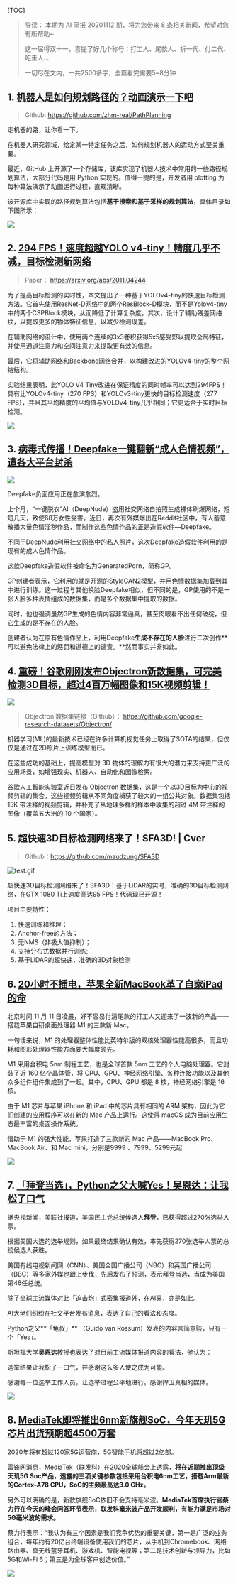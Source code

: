 [TOC]

> 导读： 本期为 AI 简报 20201112 期，将为您带来 8 条相关新闻，希望对您有所帮助~ 
>
> 这一届得双十一，喜提了好几个称号：打工人、尾款人、拆一代、付二代、吃圭人...
>
> 一切尽在文内，一共2500多字，全篇看完需要5~8分钟

## 1. [机器人是如何规划路径的？动画演示一下吧](https://mp.weixin.qq.com/s?__biz=MzA3MzI4MjgzMw==&mid=2650802204&idx=4&sn=1938e82f1d6f46877a6734b04e6fdaee&chksm=84e5cc62b3924574ab7570eb4bd0acdfd8d76ef7a6964e9bb37cec4fbd0fd45de664229fdb93&scene=126&sessionid=1605174424&key=96d559cfb066f9f960007ca612aaf03bfb6cc1ead37acd7cf0eb37fa8d4d9e5750d65fb5d9dfbe82182bfa74db417e99616e53b9a7ae9a1d8f6507b6d12d5c65c3fb12f0c538b8399ea2543cadf7dc9890dc2cddb94f6a6d3a7d7019398afd44559991e7ddc2bfbb1e13d86aad7391e654f1d0cd997681d8ac36a54b36abda0d&ascene=1&uin=MjM2MTMxMDI4MA%3D%3D&devicetype=Windows+10+x64&version=62090529&lang=zh_CN&exportkey=AZm9QGI9ztzv81dnWyIxZgE%3D&pass_ticket=MmC0N0p4smXowVwj7RRRNcq4dRVtJTnnBe4lmA4xJULsSjCS1JOokmf%2BEMQXYmY4&wx_header=0)

> Github: https://github.com/zhm-real/PathPlanning

走机器的路，让你看一下。

在机器人研究领域，给定某一特定任务之后，如何规划机器人的运动方式至关重要。

最近，GitHub 上开源了一个存储库，该库实现了机器人技术中常用的一些路径规划算法，大部分代码是用 Python 实现的。值得一提的是，开发者用 plotting 为每种算法演示了动画运行过程，直观清晰。

该开源库中实现的路径规划算法包括**基于搜索和基于采样的规划算法**，具体目录如下图所示：

![](https://gitee.com/lebhoryi/PicGoPictureBed/raw/master/img/20201112175009.png)

## 2. [294 FPS！速度超越YOLO v4-tiny！精度几乎不减，目标检测新网络](https://mp.weixin.qq.com/s?__biz=MzUxNjcxMjQxNg==&mid=2247511825&idx=3&sn=c68302d7595d4ef361a099f124f4e3f1&chksm=f9a1dd9eced65488993b872a7ee429e6e146656b45b3ea38887a392ced2f6bef15e5fe531265&scene=126&sessionid=1605175791&key=cfba00c4fcd003baf36fceb7088d14131c5f2eeafa7e413e9fd87dd8999279fb59a2225ea2af67bae9a44d7cff82d77bb329b77e7a71fbb8bdf62333f248c4ee5a2337791937aeddc9b5440ee9d5ce35aafebf42874853dce3f7fd8f0c2d08df6bf396633c26d4af18c736c95cbc6c5053376ac63fb41908a293db0b5b0802f0&ascene=1&uin=MjM2MTMxMDI4MA%3D%3D&devicetype=Windows+10+x64&version=62090529&lang=zh_CN&exportkey=AaOdx2jHwbjKl8sSotJmiYI%3D&pass_ticket=MmC0N0p4smXowVwj7RRRNcq4dRVtJTnnBe4lmA4xJULsSjCS1JOokmf%2BEMQXYmY4&wx_header=0)

> Paper： https://arxiv.org/abs/2011.04244

为了提高目标检测的实时性，本文提出了一种基于YOLOv4-tiny的快速目标检测方法。它首先使用ResNet-D网络中的两个ResBlock-D模块，而不是Yolov4-tiny中的两个CSPBlock模块，从而降低了计算复杂度。其次，设计了辅助残差网络块，以提取更多的物体特征信息，以减少检测误差。

在辅助网络的设计中，使用两个连续的3x3卷积获得5x5感受野以提取全局特征，并使用通道注意力和空间注意力来提取更有效的信息。

最后，它将辅助网络和Backbone网络合并，以构建改进的YOLOv4-tiny的整个网络结构。

实验结果表明，此YOLO V4 Tiny改进在保证精度的同时帧率可以达到294FPS！具有比YOLOv4-tiny（270 FPS）和YOLOv3-tiny更快的目标检测速度（277 FPS），并且其平均精度的平均值与YOLOv4-tiny几乎相同；它更适合于实时目标检测。

![](https://gitee.com/lebhoryi/PicGoPictureBed/raw/master/img/20201112181313.png)

## 3. [病毒式传播！Deepfake一键翻新“成人色情视频”，遭各大平台封杀](https://mp.weixin.qq.com/s?__biz=MTM2ODM0ODYyMQ==&mid=2651490647&idx=1&sn=0763dfad2c7ad2f38ed087f2f8c07c5d&chksm=624e89f5553900e3eb7d832adb98f55e30252c4e27c8533011bbe671a59603b47a732a584d59&scene=126&sessionid=1605175912&key=96d559cfb066f9f9267dad039570806d5f423fe6962e3fe4e4c1f7421d3a4a63e70d16028e04a697cb4d6aaab6e8f741d6a168a459ba6872ce6194f463f038a461ab0e0d726ef3b89d2f53b0aad2df04b1c3565b5fcce384c0a85deba32205d48836c480b933fe4ecd01a14b6a7f48ea3b0006e744a9619ace35c6d8d505ffdb&ascene=1&uin=MjM2MTMxMDI4MA%3D%3D&devicetype=Windows+10+x64&version=62090529&lang=zh_CN&exportkey=AejO6h3yS%2Ftk3abuGpCCqeY%3D&pass_ticket=MmC0N0p4smXowVwj7RRRNcq4dRVtJTnnBe4lmA4xJULsSjCS1JOokmf%2BEMQXYmY4&wx_header=0)

![](https://gitee.com/lebhoryi/PicGoPictureBed/raw/master/img/20201112183610.png)

Deepfake负面应用正在愈演愈烈。

上个月，“一键脱衣”AI（DeepNude）盗用社交网络自拍照生成裸体刷爆网络，短短几天，致使68万女性受害。近日，再次有外媒爆出在Reddit社区中，有人蓄意散播大量色情淫秽作品，而制作这些色情作品的正是造假软件—Deepfake。

不同于DeepNude利用社交网络中的私人照片，这次Deepfake造假软件利用的是现有的成人色情作品。

这款Deepfake造假软件被命名为GeneratedPorn，简称GP。

GP创建者表示，它利用的就是开源的StyleGAN2模型，并用色情数据集加载到其中进行训练。这一过程与其他换脸Deepfake相似，但不同的是，GP使用的不是一张人脸多种表情组成的数据集，而是多个数据集中提取的数据。

同时，他也强调虽然GP生成的色情内容非常逼真，甚至肉眼看不出任何破绽，但它生成的是不存在的人脸。

创建者认为在原有色情作品上，利用Deepfake**生成不存在的人脸**进行二次创作**可以避免法律上的惩罚和道德上的谴责。**然而事实并非如此。

## 4. [重磅！谷歌刚刚发布Objectron新数据集，可完美检测3D目标，超过4百万幅图像和15K视频剪辑！](https://mp.weixin.qq.com/s?__biz=MzU4OTg3Nzc3MA==&mid=2247484250&idx=1&sn=b99f8c76273410fa4cbe0e0d634d8115&chksm=fdc7843fcab00d29c393de2da7b643e9b1a81791e871aabe4d332f3fe0dbbc14bfa81799d525&mpshare=1&scene=1&srcid=1112vckiYfMAWa928p4eLmLI&sharer_sharetime=1605111023656&sharer_shareid=42a896371dfe6ebe8cc4cd474d9b747c&key=d7a8d1742847f01dc75247b08d9dbcfaa6ca6dd70636d01d28b33620a77452a80c0b3c8c38eb4c66fb430034cc26916d514c4635a25a985e111df3bfaefdab2b0f8e5de0c3596da51d0d7d94b8f001005872b56b86ab5da8d04a2a6e3423453dd00229fe76a1a0989ec793a94d2152086c1fd85cca01d151e6bd7299ec434ecf&ascene=1&uin=MjM2MTMxMDI4MA%3D%3D&devicetype=Windows+10+x64&version=62090529&lang=zh_CN&exportkey=Aaz51NrUOm0vqAWfZmgnug4%3D&pass_ticket=MmC0N0p4smXowVwj7RRRNcq4dRVtJTnnBe4lmA4xJULsSjCS1JOokmf%2BEMQXYmY4&wx_header=0)

![](https://gitee.com/lebhoryi/PicGoPictureBed/raw/master/img/20201112180559.png)

> Objectron 数据集链接（Github）：
> https://github.com/google-research-datasets/Objectron/

机器学习(ML)的最新技术已经在许多计算机视觉任务上取得了SOTA的结果，但仅仅是通过在2D照片上训练模型而已。

在这些成功的基础上，提高模型对 3D 物体的理解力有很大的潜力来支持更广泛的应用场景，如增强现实、机器人、自动化和图像检索。

谷歌人工智能实验室近日发布 Objectron 数据集，这是一个以3D目标为中心的视频剪辑的集合，这些视频剪辑从不同角度捕获了较大的一组公共对象。数据集包括 15K 带注释的视频剪辑，并补充了从地理多样的样本中收集的超过 4M 带注释的图像（覆盖五大洲的 10 个国家）。

## 5. 超快速3D目标检测网络来了！SFA3D! | Cver

> Github：https://github.com/maudzung/SFA3D

![test.gif](https://i.loli.net/2020/11/13/2TjxwMd9OJHp8Qi.gif)

超快速3D目标检测网络来了！SFA3D：基于LiDAR的实时，准确的3D目标检测网络，在GTX 1080 Ti上速度高达95 FPS！代码现已开源！

项目主要特性：

1. 快速训练和推理；
2. Anchor-free的方法；
3. 无NMS（非极大值抑制）；
4. 支持分布式数据并行训练;
5. 基于LiDAR的超快速，准确的3D对象检测

## 6. [20小时不插电，苹果全新MacBook革了自家iPad的命](https://mp.weixin.qq.com/s?__biz=MzA3MzI4MjgzMw==&mid=2650802123&idx=1&sn=d92b660c2d708a0043835156c75a532a&chksm=84e5c3b5b3924aa301032415ab986e8fd77989224d06f9c23d8c33dbc59aa9b8b0faf82ece64&scene=126&sessionid=1605174424&key=d7a8d1742847f01d89e36a5f8e4781be699ecf19cdfaedae38d8140af6511c171ae5a5e759b1bf14cb1f7c1262858e0b882cd6c84b355f0e05f7b21504761cc81acf92e89c314b2f5d876c2ea3e329e142a08104e79525ca32e21e6874661dbb380ce5f76a9ddf827e4a37737660e6811b25f627b9a9d0c3bfa2beb16a0a6f37&ascene=1&uin=MjM2MTMxMDI4MA%3D%3D&devicetype=Windows+10+x64&version=62090529&lang=zh_CN&exportkey=AfZczoSyUxlmIQj6LRs8k2M%3D&pass_ticket=MmC0N0p4smXowVwj7RRRNcq4dRVtJTnnBe4lmA4xJULsSjCS1JOokmf%2BEMQXYmY4&wx_header=0)

北京时间 11 月 11 日凌晨，好不容易付清尾款的打工人又迎来了一波新的产品——搭载苹果自研桌面处理器 M1 的三款新 Mac。

一句话来说，M1 的处理器整体性能比英特尔版的双核处理器性能高很多，而且功耗和图形处理器性能方面要大幅度领先。

M1 采用台积电 5nm 制程工艺，也是全球首款 5nm 工艺的个人电脑处理器。它封装了近 160 亿个晶体管，将 CPU、GPU、神经网络引擎、各种连接功能以及其他众多组件组件集成到了一起。其中，CPU、GPU 都是 8 核，神经网络引擎是 16 核。

由于 M1 芯片与苹果 iPhone 和 iPad 中的芯片具有相同的 ARM 架构，因此为它们创建的应用程序可以在新的 Mac 产品上运行。这使得 macOS 成为目前应用生态最丰富的桌面操作系统。

借助于 M1 的强大性能，苹果打造了三款新的 Mac 产品——MacBook Pro、MacBook Air、和 Mac mini，分别是9999 、7999、5299元起

![](https://gitee.com/lebhoryi/PicGoPictureBed/raw/master/img/20201112172440.png)

## 7. [「拜登当选」，Python之父大喊Yes！吴恩达：让我松了口气]()

据央视新闻，美联社报道，美国民主党总统候选人**拜登**，已获得超过270张选举人票。

根据美国大选的选举规则，如果最终结果确认有效，率先获得270张选举人票的总统候选人获胜。

美国有线电视新闻网（CNN）、美国全国广播公司（NBC）和英国广播公司（BBC）等多家外媒也跟上步伐，先后发布了预测，表示拜登当选，当成为美国第46任总统。

除了全球主流媒体对此「迫击炮」式密集报道外，在AI界，亦是如此。

AI大佬们纷纷在社交平台发布消息，表达了自己的看法和态度。

Python之父**「龟叔」** （Guido van Rossum）发表的内容言简意赅，只有一个「Yes」。

斯坦福大学**吴恩达**教授也表达了对目前主流媒体报道内容的看法，他认为：

选举结果让我松了一口气，并感谢这么多人使之成为可能。

感谢每一位选举工作人员，让选举过程公平地进行。感谢捍卫真相的媒体。

![](https://gitee.com/lebhoryi/PicGoPictureBed/raw/master/img/20201112171929.png)

## 8. [MediaTek即将推出6nm新旗舰SoC，今年天玑5G芯片出货预期超4500万套](https://mp.weixin.qq.com/s?__biz=MTM2ODM0ODYyMQ==&mid=2651490507&idx=3&sn=27a04c1c095eff10d2515ffd5f8ab5e3&chksm=624e88695539017fb7bca6cc1a0bf7f03dfa44f6fb6f022e68140daaaab42b0f104710396f4a&scene=126&sessionid=1605175049&key=0eda7cfdf26422132711c870fe139e677f99dd26345508be8d3b748e592c9b8ef5a34d555315fe73f70cfb14ca87a2bb428ec4116446ab1e728c28749adf08a21ecffd5926f3cbed896f310f861c34c33b42e7e6a1812c2d9f128134850e5b9a6c03ec27968f063113f1c49de6517aa4e71c0555fc98f95fff4556ef5ff2d05d&ascene=1&uin=MjM2MTMxMDI4MA%3D%3D&devicetype=Windows+10+x64&version=62090529&lang=zh_CN&exportkey=AYfkEO1YFLkTGHdh43VyJKg%3D&pass_ticket=MmC0N0p4smXowVwj7RRRNcq4dRVtJTnnBe4lmA4xJULsSjCS1JOokmf%2BEMQXYmY4&wx_header=0)

2020年将有超过120家5G运营商，5G智能手机将超过2亿部。

雷锋网消息，MediaTek（联发科）在2020全球峰会上透露，**将在近期推出顶级天玑5G Soc产品，透露的三项关键参数包括采用台积电6nm工艺，搭载Arm最新的Cortex-A78 CPU，SoC的主频最高达3.0 GHz。**

另外可以明确的是，新款旗舰SoC依旧不会支持毫米波。**MediaTek首席执行官蔡力行在今天的峰会问答环节表示，联发科毫米波产品开发顺利，有能力满足市场对5G毫米波的需求。**

蔡力行表示：“我认为有三个因素是我们竞争优势的重要关键，第一是广泛的业务组合，每年约有20亿台终端设备使用我们的芯片，从手机到Chromebook、网络路由器、真无线蓝牙耳机、游戏机、智能电视等；第二是技术创新与领导力，比如5G和Wi-Fi 6；第三是为全球客户创造价值。”

![](https://gitee.com/lebhoryi/PicGoPictureBed/raw/master/img/20201112175840.png)
